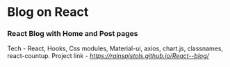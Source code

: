 <h1>Blog on React</h1> 
<h3>React Blog with Home and Post pages</h3>

Tech - React, Hooks, Css modules, Material-ui, axios, chart.js, classnames, react-countup.
Project link - <i>https://rainspistols.github.io/React--blog/</i>
